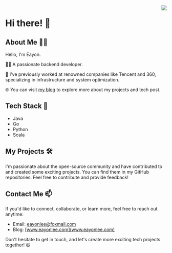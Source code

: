 <img align="right" src="https://github-readme-stats.vercel.app/api?username=EayonLee&show_icons=true&icon_color=CE1D2D&text_color=718096&bg_color=ffffff&hide_title=true" />


# Hi there! 🙋

## About Me 👨‍💻

Hello, I'm Eayon.

🦸🏻 A passionate backend developer.

🏢 I've previously worked at renowned companies like Tencent and 360, specializing in infrastructure and system optimization.

🌐 You can visit [my blog](www.eayonlee.com) to explore more about my projects and tech post.

## Tech Stack 💼
- Java
- Go
- Python
- Scala

## My Projects 🛠️

I'm passionate about the open-source community and have contributed to and created some exciting projects. You can find them in my GitHub repositories. Feel free to contribute and provide feedback!

## Contact Me 📫

If you'd like to connect, collaborate, or learn more, feel free to reach out anytime:

- Email: eayonlee@foxmail.com
- Blog: [www.eayonlee.com](www.eayonlee.com)

Don't hesitate to get in touch, and let's create more exciting tech projects together! 😃
